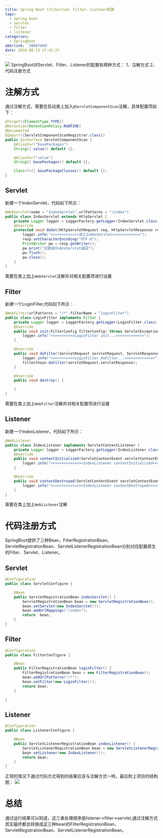 ```yaml
---
title: Spring Boot (六)Servlet、Filter、Listener配置
tags:
  - spring boot
  - servlet
  - filter
  - listener
categories:
  - SpringBoot
abbrlink: '38067409'
date: 2018-08-13 17:41:27
---
```

![](https://i.loli.net/2018/08/13/5b7151d0be8bb.jpg)
SpringBoot对Servlet、Filter、Listener的配置有两种方式：
1、注解方式
2、代码注册方式
# 注解方式
通过注解方式，需要在启动类上加入`@ServletComponentScan`注解，具体配置项如下：
```JAVA
@Target({ElementType.TYPE})
@Retention(RetentionPolicy.RUNTIME)
@Documented
@Import({ServletComponentScanRegistrar.class})
public @interface ServletComponentScan {
    @AliasFor("basePackages")
    String[] value() default {};

    @AliasFor("value")
    String[] basePackages() default {};

    Class<?>[] basePackageClasses() default {};
}
```
## Servlet
新建一个IndexServlet，代码如下所示：
```JAVA
@WebServlet(name = "IndexServlet",urlPatterns = "/index")
public class IndexServlet extends HttpServlet {
    private Logger logger = LoggerFactory.getLogger(IndexServlet.class);
    @Override
    protected void doGet(HttpServletRequest req, HttpServletResponse resp) throws ServletException, IOException {
        logger.info(">>>>>>>>>>>>>进入IndexServlet<<<<<<<<<<<<<");
        resp.setCharacterEncoding("UTF-8");
        PrintWriter pw = resp.getWriter();
        pw.print("这是由IndexServlet返回");
        pw.flush();
        pw.close();
    }
}
```
需要在类上加上`WebServlet`注解并对相关配置项进行设置
## Filter
新建一个LoginFilter,代码如下所示：
```JAVA
@WebFilter(urlPatterns = "/*",filterName = "loginFilter")
public class LoginFilter implements Filter {
    private Logger logger = LoggerFactory.getLogger(LoginFilter.class);
    @Override
    public void init(FilterConfig filterConfig) throws ServletException {
        logger.info(">>>>>>>>>>>LoginFilter init...<<<<<<<<<<<<<");
    }

    @Override
    public void doFilter(ServletRequest servletRequest, ServletResponse servletResponse, FilterChain filterChain) throws IOException, ServletException {
        logger.info(">>>>>>>>>>>LoginFilter doFilter...<<<<<<<<<<<<<<");
        filterChain.doFilter(servletRequest,servletResponse);
    }

    @Override
    public void destroy() {

    }
}
```
需要在类上加上`WebFilter`注解并对相关配置项进行设置
## Listener
新建一个IndexListener，代码如下所示：
```JAVA
@WebListener
public class IndexListener implements ServletContextListener {
    private Logger logger = LoggerFactory.getLogger(IndexListener.class);
    @Override
    public void contextInitialized(ServletContextEvent servletContextEvent) {
        logger.info(">>>>>>>>>>>>>>>IndexListener contextInitialized<<<<<<<<<<<<<<<<<<<");
    }

    @Override
    public void contextDestroyed(ServletContextEvent servletContextEvent) {
        logger.info(">>>>>>>>>>>>>>>IndexListener contextDestroyed<<<<<<<<<<<<<<<<<<<");
    }
}
```
需要在类上加上`WebListener`注解
<!--more-->
# 代码注册方式
SpringBoot提供了三种Bean，FilterRegistrationBean、ServletRegistrationBean、ServletListenerRegistrationBean分别对应配置原生的Filter、Servlet、Listener。
## Servlet
```JAVA
@Configuration
public class ServletConfigure {

    @Bean
    public ServletRegistrationBean indexServlet() {
        ServletRegistrationBean bean = new ServletRegistrationBean();
        bean.setServlet(new IndexServlet());
        bean.addUrlMappings("/index");
        return  bean;
    }
}
```
## Filter
```JAVA
@Configuration
public class FilterConfigure {

    @Bean
    public FilterRegistrationBean loginFilter() {
        FilterRegistrationBean bean = new FilterRegistrationBean();
        bean.addUrlPatterns("/*");
        bean.setFilter(new LoginFilter());
        return bean;
    }

}
```
## Listener
```JAVA
@Configuration
public class ListenerConfigure {

    @Bean
    public ServletListenerRegistrationBean indexListener() {
        ServletListenerRegistrationBean bean = new ServletListenerRegistrationBean();
        bean.setListener(new IndexListener());
        return bean;
    }
}
```
正常的情况下通过代码方式得到的结果应该与注解方式一样。最后附上项目的结构图：
![](https://i.loli.net/2018/08/13/5b714d05e3ab5.png)
# 总结
通过运行结果可以知道，这三者处理顺序是listener->filter->servlet,通过注解方式其实最终都会转换成这三种bean的FilterRegistrationBean、ServletRegistrationBean、ServletListenerRegistrationBean。